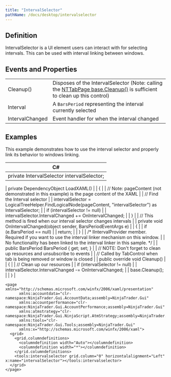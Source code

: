 ```yaml
---
title: "IntervalSelector"
pathName: /docs/desktop/intervalselector
---
```


## Definition

IntervalSelector is a UI element users can interact with for selecting intervals. This can be used with interval linking between windows.

## Events and Properties

|  |  |
| --- | --- |
| Cleanup() | Disposes of the IntervalSelector (Note: calling the [NTTabPage base.Cleanup()](/docs/desktop/nttabpage_cleanup) is sufficient to clean up this control) |
| Interval | A `BarsPeriod` representing the interval currently selected |
| IntervalChanged | Event handler for when the interval changed |

## Examples

This example demonstrates how to use the interval selector and properly link its behavior to windows linking.

| C# |
| --- |
| private IntervalSelector intervalSelector;  |

| private DependencyObject LoadXAML() |
| { |
| // Note: pageContent (not demonstrated in this example) is the page content of the XAML |
| // Find the Interval selector |
| intervalSelector = LogicalTreeHelper.FindLogicalNode(pageContent, "intervalSelector") as IntervalSelector; |
| if (intervalSelector != null) |
| intervalSelector.IntervalChanged += OnIntervalChanged; |
| } |
| // This method is fired when our interval selector changes intervals |
| private void OnIntervalChanged(object sender, BarsPeriodEventArgs e) |
| { |
| if (e.BarsPeriod == null) |
| return; |
| } |
| /* IIntervalProvider member. Required if you want to use the interval linker mechanism on this window. |
| No functionality has been linked to the interval linker in this sample. */ |
| public BarsPeriod BarsPeriod { get; set; } |
| // NOTE: Don't forget to clean up resources and unsubscribe to events |
| // Called by TabControl when tab is being removed or window is closed |
| public override void Cleanup() |
| { |
| // Clean up our resources |
| if (intervalSelector != null) |
| intervalSelector.IntervalChanged -= OnIntervalChanged; |
| base.Cleanup(); |
| } |

```xaml
<page xmlns="http://schemas.microsoft.com/winfx/2006/xaml/presentation" 
      xmlns:accountdata="clr-namespace:NinjaTrader.Gui.AccountData;assembly=NinjaTrader.Gui" 
      xmlns:accountperformance="clr-namespace:NinjaTrader.Gui.AccountPerformance;assembly=NinjaTrader.Gui" 
      xmlns:atmstrategy="clr-namespace:NinjaTrader.Gui.NinjaScript.AtmStrategy;assembly=NinjaTrader.Gui" 
      xmlns:tools="clr-namespace:NinjaTrader.Gui.Tools;assembly=NinjaTrader.Gui" 
      xmlns:x="http://schemas.microsoft.com/winfx/2006/xaml">
  <grid>
    <grid.columndefinitions>
      <columndefinition width="Auto"></columndefinition>
      <columndefinition width="*"></columndefinition>
    </grid.columndefinitions>
    <tools:intervalselector grid.column="0" horizontalalignment="Left" x:name="intervalSelector"></tools:intervalselector>
  </grid>
</page>
```

